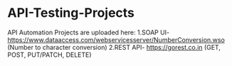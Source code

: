 # API-Testing-Projects
API Automation Projects are uploaded here:
1.SOAP UI- https://www.dataaccess.com/webservicesserver/NumberConversion.wso (Number to character conversion)
2.REST API- https://gorest.co.in (GET, POST, PUT/PATCH, DELETE)
